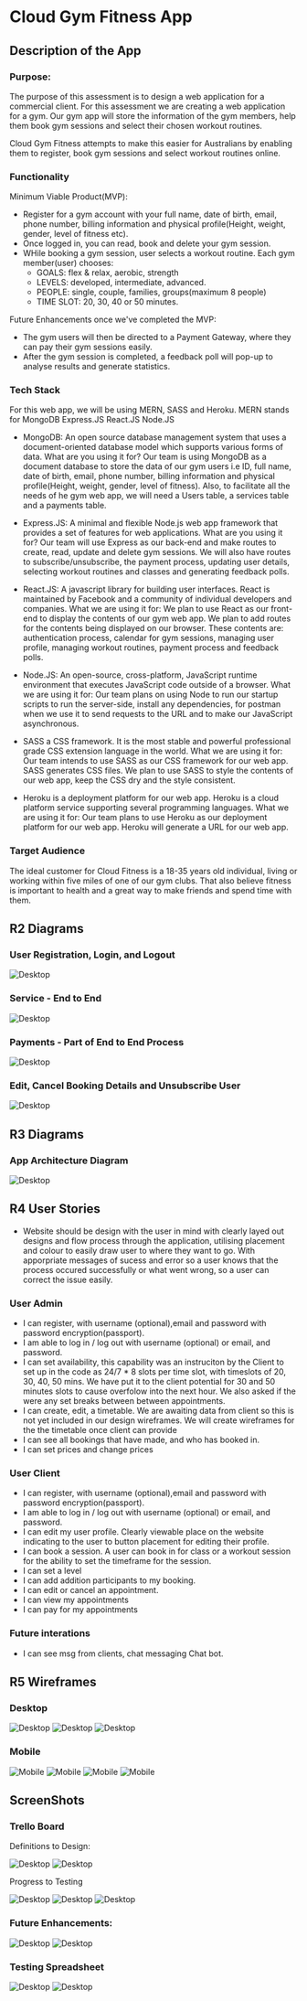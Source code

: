 # Cloud Gym Fitness App

## Description of the App
### Purpose:
The purpose of this assessment is to design a web application for a commercial client. For this assessment we are creating a web application for a gym. Our gym app  will store the information of the gym members, help them book gym sessions and select their chosen workout routines. 



Cloud Gym Fitness attempts to make this easier for Australians by enabling them to register, book gym sessions and select workout routines online.


### Functionality
Minimum Viable Product(MVP):
- Register for a gym account with your full name, date of birth, email, phone number, billing information and physical profile(Height, weight, gender, level of fitness etc).
- Once logged in, you can read, book and delete your gym session.
- WHile booking a gym session, user selects a workout routine. Each gym member(user) chooses:
    - GOALS: flex & relax, aerobic, strength
    - LEVELS: developed, intermediate, advanced.
    - PEOPLE: single, couple, families, groups(maximum 8 people)
    - TIME SLOT: 20, 30, 40 or 50 minutes.

Future Enhancements once we've completed the MVP:
- The gym users will then be directed to a Payment Gateway, where they can pay their gym sessions easily.
- After the gym session is completed, a feedback poll will pop-up to analyse results and generate statistics.

### Tech Stack
For this web app, we will be using MERN, SASS and Heroku.
MERN stands for MongoDB Express.JS React.JS Node.JS
- MongoDB: An open source database management system that uses a document-oriented database model which supports various forms of data.
What are you using it for?
Our team is using MongoDB as a document database to store the data of our gym users i.e ID, full name, date of birth, email, phone number, billing information and physical profile(Height, weight, gender, level of fitness). Also, to facilitate all the needs of he gym web app, we will need a Users table, a services table and a payments table.

- Express.JS: A minimal and flexible Node.js web app framework that provides a set of features for web applications.
What are you using it for?
Our team will use Express as our back-end and make routes to create, read, update and delete gym sessions. We will also have routes to subscribe/unsubscribe, the payment process, updating user details, selecting workout routines and classes and generating feedback polls.

- React.JS: A javascript library for building user interfaces. React is maintained by Facebook and a community of individual developers and companies.
What we are using it for:
We plan to use React as our front-end to display the contents of our gym web app. We plan to add routes for the contents being displayed on our browser. These contents are: authentication process, calendar for gym sessions, managing user profile, managing workout routines, payment process and feedback polls.

- Node.JS: An open-source, cross-platform, JavaScript runtime environment that executes JavaScript code outside of a browser. 
What we are using it for:
Our team plans on using Node to run our startup scripts to run the server-side, install any dependencies, for postman when we use it to send requests to the URL and to make our JavaScript asynchronous.

- SASS a CSS framework. It is the most stable and powerful professional grade CSS extension language in the world.
What we are using it for:
Our team intends to use SASS as our CSS framework for our web app. SASS generates CSS files. We plan to use SASS to style the contents of our web app, keep the CSS dry and the style consistent.

- Heroku is a deployment platform for our web app. Heroku is a cloud platform service supporting several programming languages.
What we are using it for:
Our team plans to use Heroku as our deployment platform for our web app. Heroku will generate a URL for our web app.


### Target Audience
The ideal customer for Cloud Fitness is a 18-35 years old individual, living or working within five miles of one of our gym clubs. That also believe fitness is important to health and a great way to make friends and spend time with them.


## R2  Diagrams
### User Registration, Login, and Logout
![Desktop](Docs/R2-Register-Login-Logout.png)

### Service - End to End
![Desktop](Docs/R2-Service-End-to-End.png)

### Payments - Part of End to End Process
![Desktop](Docs/R2-Payments.png)

### Edit, Cancel Booking Details and Unsubscribe User
![Desktop](Docs/R2-Edit-Cancel-Booking-Unsubscribe.png)

## R3 Diagrams
### App Architecture Diagram
![Desktop](Docs/R3-App-Architecture-Diagram.png)

## R4 User Stories
- Website should be design with the user in mind with clearly layed out designs and flow process through the application, utilising placement and colour to easily draw user to where they want to go. With apporpriate messages of sucess and error so a user knows that the process occured successfully or what went wrong, so a user can correct the issue easily. 
### User Admin
-  I can register, with username (optional),email and password with password encryption(passport). 
- I am able to log in / log out with username (optional) or email, and password.  
- I can set availability, this capability was an instruciton by the Client to set up in the code as 24/7 * 8 slots per time slot, with timeslots of 20, 30, 40, 50 mins.  We have put it to the client potential for 30 and 50 minutes slots to cause overfolow into the next hour.  We also asked if the were any set breaks between between appointments.
- I can create, edit, a timetable. We are awaiting data from client so this is not yet included in our design wireframes. We will create wireframes for the the timetable once client can provide
- I can see all bookings that have made, and who has booked in. 
- I can set prices and change prices

### User Client
-  I can register, with username (optional),email and password with password encryption(passport). 
- I am able to log in / log out with username (optional) or email, and password. 
- I can edit my user profile.  Clearly viewable place on the website indicating to the user to button placement for editing their profile. 
- I can book a session. A user can book in for class or a workout session for the ability to set the timeframe for the session.
- I can set a level
- I can add addition participants to my booking. 
- I can edit or cancel an appointment.
- I can view my appointments
- I can pay for my appointments

### Future interations
- I can see msg from clients, chat messaging Chat bot.

## R5 Wireframes
### Desktop
![Desktop](Docs/Cloud-Fitness-Desktop-Wrireframes(1).png)
![Desktop](Docs/Cloud-Fitness-Desktop-Wrireframes(2).png)
![Desktop](Docs/Cloud-Fitness-Desktop-Wrireframes(3).png)

### Mobile
![Mobile](Docs/Cloud-Fitness-Wireframes-Mobile(1).png)
![Mobile](Docs/Cloud-Fitness-Wireframes-Mobile(2).png)
![Mobile](Docs/Cloud-Fitness-Wireframes-Mobile(3).png)
![Mobile](Docs/Cloud-Fitness-Wireframes-Mobile(4).png)

## ScreenShots

### Trello Board

Definitions to Design:

![Desktop](Docs/Trello-Definition-to-Design(1).png)
![Desktop](Docs/Trello-Definition-to-Design(2).png)

Progress to Testing

![Desktop](Docs/Trello-InProgress-to-Testing(1).png)
![Desktop](Docs/Trello-InProgress-to-Testing(2).png)
![Desktop](Docs/Trello-InProgress-to-Testing(3).png)

### Future Enhancements:

![Desktop](Docs/Trello-FutureEnhancements(1).png)
![Desktop](Docs/Trello-Documents-to-FutureEnhancements(2).png)

### Testing Spreadsheet

![Desktop](Docs/Testing-Spreadsheet(1).png)
![Desktop](Docs/Testing-Spreadsheet(2).png)
